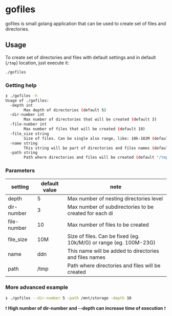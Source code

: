 # gofiles

gofiles is small golang application that can be used to create set of files and directories.

## Usage

To create set of directories and files with default settings and in default (`/tmp`) location, just execute it:

```bash
./gofiles
```

### Getting help 
```bash
❯ ./gofiles -h
Usage of ./gofiles:
  -depth int
    	Max depth of directories (default 5)
  -dir-number int
    	Max number of directories that will be created (default 3)
  -file-number int
    	Max number of files that will be created (default 10)
  -file_size string
    	Size of files. Can be single also range, like: 10k-102M (default "10M")
  -name string
    	This string will be part of directories and files names (default "ddn")
  -path string
    	Path where directories and files will be created (default "/tmp")
```

### Parameters

| setting     | default value | note                                                              |
|-------------|---------------|-------------------------------------------------------------------|
| depth       |       5       | Max number of nesting directories level                           |
| dir-number  |       3       | Max number of subdirectories to be created for each di            |
| file-number |       10      | Max number of files to be created                                 |
| file_size   |      10M      | Size of files. Can be fixed (eg. 10k/M/G) or range (eg. 100M-23G) |
| name        |      ddn      | This name will be added to directories and files names            |
| path        |      /tmp     | Path where directories and files will be created                  |

### More advanced example

```bash
❯ ./gofiles --dir-number 5 -path /mnt/storage -depth 10
```

:exclamation: **High number of dir-number and --depth can increase time of execution** :exclamation: